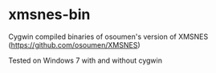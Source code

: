 
# xmsnes-bin

Cygwin compiled binaries of osoumen's version of XMSNES (https://github.com/osoumen/XMSNES)

Tested on Windows 7 with and without cygwin
